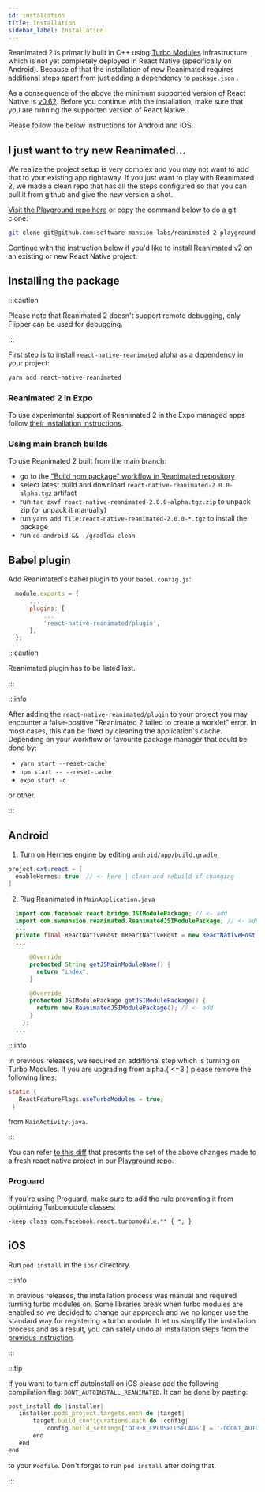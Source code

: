 ```yaml
---
id: installation
title: Installation
sidebar_label: Installation
---
```


Reanimated 2 is primarily built in C++ using [Turbo Modules](https://github.com/react-native-community/discussions-and-proposals/issues/40) infrastructure which is not yet completely deployed in React Native (specifically on Android).
Because of that the installation of new Reanimated requires additional steps apart from just adding a dependency to `package.json` .

As a consequence of the above the minimum supported version of React Native is [v0.62](https://github.com/facebook/react-native/releases/tag/v0.62.0).
Before you continue with the installation, make sure that you are running the supported version of React Native.

Please follow the below instructions for Android and iOS.

## I just want to try new Reanimated...

We realize the project setup is very complex and you may not want to add that to your existing app rightaway.
If you just want to play with Reanimated 2, we made a clean repo that has all the steps configured so that you can pull it from github and give the new version a shot.

[Visit the Playground repo here](https://github.com/software-mansion-labs/reanimated-2-playground) or copy the command below to do a git clone:

```bash
git clone git@github.com:software-mansion-labs/reanimated-2-playground.git
```

Continue with the instruction below if you'd like to install Reanimated v2 on an existing or new React Native project.

## Installing the package

:::caution

Please note that Reanimated 2 doesn't support remote debugging, only Flipper can be used for debugging.

:::

First step is to install `react-native-reanimated` alpha as a dependency in your project:

```bash
yarn add react-native-reanimated
```

### Reanimated 2 in Expo

To use experimental support of Reanimated 2 in the Expo managed apps follow [their installation instructions](https://docs.expo.io/versions/latest/sdk/reanimated/).

### Using main branch builds

To use Reanimated 2 built from the main branch:

- go to the ["Build npm package" workflow in Reanimated repository](https://github.com/software-mansion/react-native-reanimated/actions?query=workflow%3A%22Build+npm+package%22)
- select latest build and download `react-native-reanimated-2.0.0-alpha.tgz` artifact
- run `tar zxvf react-native-reanimated-2.0.0-alpha.tgz.zip` to unpack zip (or unpack it manually)
- run `yarn add file:react-native-reanimated-2.0.0-*.tgz` to install the package
- run `cd android && ./gradlew clean`

## Babel plugin

Add Reanimated's babel plugin to your `babel.config.js`:

```js {5}
  module.exports = {
      ...
      plugins: [
          ...
          'react-native-reanimated/plugin',
      ],
  };
```

:::caution

Reanimated plugin has to be listed last.

:::

:::info

After adding the `react-native-reanimated/plugin` to your project you may encounter a false-positive "Reanimated 2 failed to create a worklet" error. In most cases, this can be fixed by cleaning the application's cache. Depending on your workflow or favourite package manager that could be done by:

- `yarn start --reset-cache`
- `npm start -- --reset-cache`
- `expo start -c`

or other.

:::

## Android

1. Turn on Hermes engine by editing `android/app/build.gradle`

```java {2}
project.ext.react = [
  enableHermes: true  // <- here | clean and rebuild if changing
]
```

2. Plug Reanimated in `MainApplication.java`

```java {1-2,12-15}
  import com.facebook.react.bridge.JSIModulePackage; // <- add
  import com.swmansion.reanimated.ReanimatedJSIModulePackage; // <- add
  ...
  private final ReactNativeHost mReactNativeHost = new ReactNativeHost(this) {
  ...

      @Override
      protected String getJSMainModuleName() {
        return "index";
      }

      @Override
      protected JSIModulePackage getJSIModulePackage() {
        return new ReanimatedJSIModulePackage(); // <- add
      }
    };
  ...
```

:::info

In previous releases, we required an additional step which is turning on Turbo Modules.
If you are upgrading from alpha.{ <=3 } please remove the following lines:

```Java
static {
   ReactFeatureFlags.useTurboModules = true;
 }
```

from `MainActivity.java`.

:::

You can refer [to this diff](https://github.com/software-mansion-labs/reanimated-2-playground/pull/8/commits/71642dbe7bd96eb41df5b9f59d661ab15f6fc3f8) that presents the set of the above changes made to a fresh react native project in our [Playground repo](https://github.com/software-mansion-labs/reanimated-2-playground).

### Proguard

If you're using Proguard, make sure to add the rule preventing it from optimizing Turbomodule classes:

```
-keep class com.facebook.react.turbomodule.** { *; }
```

## iOS

Run `pod install` in the `ios/` directory.

:::info

In previous releases, the installation process was manual and required turning turbo modules on. Some libraries break when turbo modules are enabled so we decided to change our approach and we no longer
use the standard way for registering a turbo module. It let us simplify the installation process and as a result, you can safely
undo all installation steps from the [previous instruction](https://github.com/software-mansion/react-native-reanimated/blob/2.0.0-alpha.4/docs/docs/installation.md#ios).

:::

:::tip

If you want to turn off autoinstall on iOS please add the following compilation flag:
`DONT_AUTOINSTALL_REANIMATED`.
It can be done by pasting:

```js
post_install do |installer|
   installer.pods_project.targets.each do |target|
       target.build_configurations.each do |config|
           config.build_settings['OTHER_CPLUSPLUSFLAGS'] = '-DDONT_AUTOINSTALL_REANIMATED'
       end
   end
end
```

to your `Podfile`. Don't forget to run `pod install` after doing that.

:::
